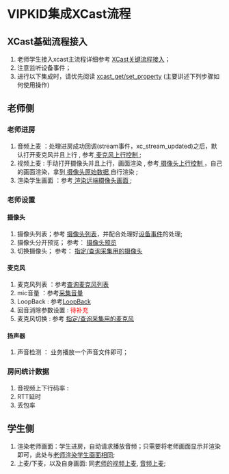 
# VIPKID集成XCast流程

## XCast基础流程接入

1. 老师学生接入xcast主流程详细参考 <a href = "xcast_flow.md">XCast关键流程接入</a>；
2. 注意监听<a name="xcast_flow.md?#xcast_handle_event_deviceeventcallback">设备事件</a>；
3. 进行以下集成时，请优先阅读 <a href="xcast_normal.md?#xcast_get_set_property">xcast\_get/set_property</a> (主要讲述下列步骤如何使用操作)

## 老师侧
### 老师进房
1.  <a name="teacher_audio_out">音频上麦</a> ：<a name="xcast_flow.md?#xcast_handle_event_streameventcallback">处理进房成功回调(stream事件，xc\_stream\_updated)</a>之后，默认打开麦克风并且上行 , 参考<a href="xcast_normal.md?#xcast_device_oper_camera_videoout"> 麦克风上行控制 </a> ;
2. <a name="teacher_video_out">视频上麦</a> : 手动打开摄像头并且上行，画面渲染 , 参考<a href="xcast_normal.md?#xcast_device_oper_camera_videoout"> 摄像头上行控制 </a>，自己的画面渲染，拿到<a href="xcast_normal.md?#xcast_device_oper_camera_rawdata"> 摄像头原始数据 </a>自行渲染 ;
3. <a name="render_student_video">渲染学生画面</a> ：参考<a href="xcast_normal.md?#xcast_device_remote_camera_preview"> 渲染远端摄像头画面 </a> ;

### 老师设置
#### 摄像头
1. 摄像头列表；参考 <a href="xcast_normal.md?#xcast_device_cameralist">摄像头列表</a>，并配合处理好<a href="xcast_flow.md?#xcast_handle_event_deviceeventcallback">设备事件</a>的处理;
2. 摄像头分开预览； 参考： <a href="xcast_normal.md?#xcast_device_oper_camera_preview"> 摄像头预览 </a>
3. 切换摄像头； 参考： <a href="xcast_normal.md?#xcast_device_oper_camera_preview"> 指定/查询采集用的摄像头</a>

#### 麦克风
1. 麦克风列表 ：参考<a href="xcast_normal.md?#xcast_device_mic_list">查询麦克风列表</a>
2. mic音量 ：参考<a href="xcast_normal.md?#xcast_device_mic_volume">采集音量</a>
3. LoopBack : 参考<a href="xcast_normal.md?#xcast_device_mic_loopback">LoopBack</a>
4. 回音消除参数设置 : <font color='red'> 待补充 </font>
5. 麦克风切换 : 参考 <a href="xcast_normal.md?#xcast_device_oper_camera_preview"> 指定/查询采集用的麦克风</a>

#### 扬声器
1. 声音检测 ： 业务播放一个声音文件即可；

### 房间统计数据 
1. 音视频上下行码率 : 
2. RTT延时
3. 丢包率


## 学生侧
1. 渲染老师画面：学生进房，自动请求播放音频；只需要将老师画面显示并渲染即可，此处与<a href="#render_student_video">老师渲染学生画面相同</a>;
2. 上麦/下麦，以及自身画面: 同<a href="#teacher_video_out">老师的视频上麦</a>, <a href="#teacher_audio_out">音频上麦</a>;

